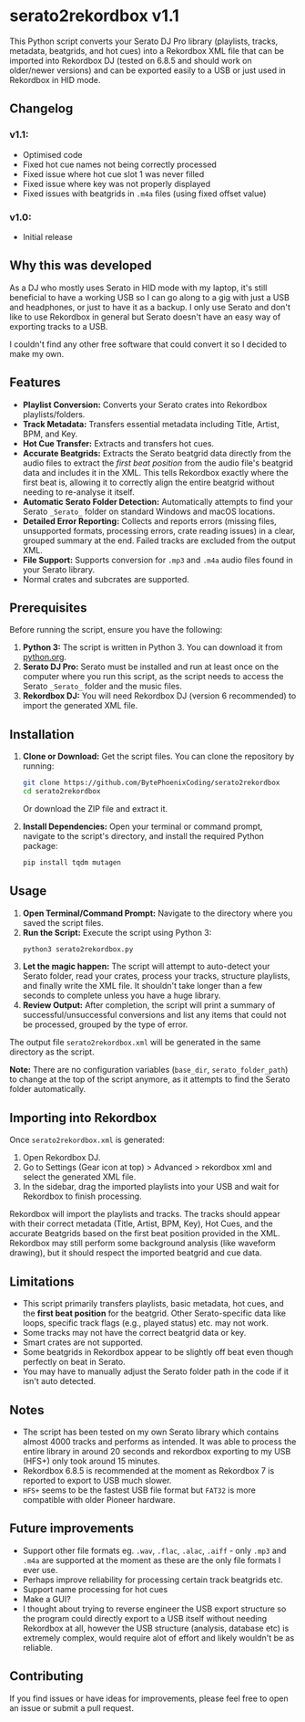# serato2rekordbox v1.1

This Python script converts your Serato DJ Pro library (playlists, tracks, metadata, beatgrids, and hot cues) into a Rekordbox XML file that can be imported into Rekordbox DJ (tested on 6.8.5 and should work on older/newer versions) and can be exported easily to a USB or just used in Rekordbox in HID mode. 

## Changelog

### v1.1:

- Optimised code
- Fixed hot cue names not being correctly processed
- Fixed issue where hot cue slot 1 was never filled
- Fixed issue where key was not properly displayed
- Fixed issues with beatgrids in `.m4a` files (using fixed offset value)

### v1.0:

- Initial release

## Why this was developed

As a DJ who mostly uses Serato in HID mode with my laptop, it's still beneficial to have a working USB so I can go along to a gig with just a USB and headphones, or just to have it as a backup. I only use Serato and don't like to use Rekordbox in general but Serato doesn't have an easy way of exporting tracks to a USB.

I couldn't find any other free software that could convert it so I decided to make my own.

## Features

*   **Playlist Conversion:** Converts your Serato crates into Rekordbox playlists/folders.
*   **Track Metadata:** Transfers essential metadata including Title, Artist, BPM, and Key.
*   **Hot Cue Transfer:** Extracts and transfers hot cues.
*   **Accurate Beatgrids:** Extracts the Serato beatgrid data directly from the audio files to extract the *first beat position* from the audio file's beatgrid data and includes it in the XML. This tells Rekordbox exactly where the first beat is, allowing it to correctly align the entire beatgrid without needing to re-analyse it itself.
*   **Automatic Serato Folder Detection:** Automatically attempts to find your Serato `_Serato_` folder on standard Windows and macOS locations.
*   **Detailed Error Reporting:** Collects and reports errors (missing files, unsupported formats, processing errors, crate reading issues) in a clear, grouped summary at the end. Failed tracks are excluded from the output XML.
*   **File Support:** Supports conversion for `.mp3` and `.m4a` audio files found in your Serato library.
*   Normal crates and subcrates are supported.

## Prerequisites

Before running the script, ensure you have the following:

1.  **Python 3:** The script is written in Python 3. You can download it from [python.org](https://www.python.org/downloads/).
2.  **Serato DJ Pro:** Serato must be installed and run at least once on the computer where you run this script, as the script needs to access the Serato `_Serato_` folder and the music files.
3.  **Rekordbox DJ:** You will need Rekordbox DJ (version 6 recommended) to import the generated XML file.

## Installation

1.  **Clone or Download:** Get the script files. You can clone the repository by running:
    ```bash
    git clone https://github.com/BytePhoenixCoding/serato2rekordbox
    cd serato2rekordbox
    ```
    Or download the ZIP file and extract it.

2.  **Install Dependencies:** Open your terminal or command prompt, navigate to the script's directory, and install the required Python package:
    ```bash
    pip install tqdm mutagen
    ```

## Usage

1.  **Open Terminal/Command Prompt:** Navigate to the directory where you saved the script files.
2.  **Run the Script:** Execute the script using Python 3:
    ```bash
    python3 serato2rekordbox.py
    ```
3.  **Let the magic happen:** The script will attempt to auto-detect your Serato folder, read your crates, process your tracks, structure playlists, and finally write the XML file. It shouldn't take longer than a few seconds to complete unless you have a huge library.
4.  **Review Output:** After completion, the script will print a summary of successful/unsuccessful conversions and list any items that could not be processed, grouped by the type of error.

The output file `serato2rekordbox.xml` will be generated in the same directory as the script.

**Note:** There are no configuration variables (`base_dir`, `serato_folder_path`) to change at the top of the script anymore, as it attempts to find the Serato folder automatically.

## Importing into Rekordbox

Once `serato2rekordbox.xml` is generated:

1.  Open Rekordbox DJ.
2.  Go to Settings (Gear icon at top) > Advanced > rekordbox xml and select the generated XML file.
3.  In the sidebar, drag the imported playlists into your USB and wait for Rekordbox to finish processing.

Rekordbox will import the playlists and tracks. The tracks should appear with their correct metadata (Title, Artist, BPM, Key), Hot Cues, and the accurate Beatgrids based on the first beat position provided in the XML. Rekordbox may still perform some background analysis (like waveform drawing), but it should respect the imported beatgrid and cue data.

## Limitations

*   This script primarily transfers playlists, basic metadata, hot cues, and the **first beat position** for the beatgrid. Other Serato-specific data like loops, specific track flags (e.g., played status) etc. may not work.
*   Some tracks may not have the correct beatgrid data or key.
*   Smart crates are not supported.
*   Some beatgrids in Rekordbox appear to be slightly off beat even though perfectly on beat in Serato.
*   You may have to manually adjust the Serato folder path in the code if it isn't auto detected.

## Notes

*   The script has been tested on my own Serato library which contains almost 4000 tracks and performs as intended. It was able to process the entire library in around 20 seconds and rekordbox exporting to my USB (HFS+) only took around 15 minutes.
*   Rekordbox 6.8.5 is recommended at the moment as Rekordbox 7 is reported to export to USB much slower. 
*   `HFS+` seems to be the fastest USB file format but `FAT32` is more compatible with older Pioneer hardware.

## Future improvements

- Support other file formats eg. `.wav`, `.flac`, `.alac`, `.aiff` - only `.mp3` and `.m4a` are supported at the moment as these are the only file formats I ever use.
- Perhaps improve reliability for processing certain track beatgrids etc.
- Support name processing for hot cues
- Make a GUI?
- I thought about trying to reverse engineer the USB export structure so the program could directly export to a USB itself without needing Rekordbox at all, however the USB structure (analysis, database etc) is extremely complex, would require alot of effort and likely wouldn't be as reliable.

## Contributing

If you find issues or have ideas for improvements, please feel free to open an issue or submit a pull request.

